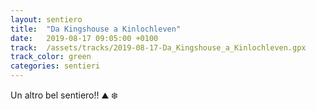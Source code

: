 ```yaml
---
layout: sentiero
title:  "Da Kingshouse a Kinlochleven"
date:   2019-08-17 09:05:00 +0100
track:  /assets/tracks/2019-08-17-Da_Kingshouse_a_Kinlochleven.gpx
track_color: green
categories: sentieri
---
```


Un altro bel sentiero!! :mountain: :snowflake: